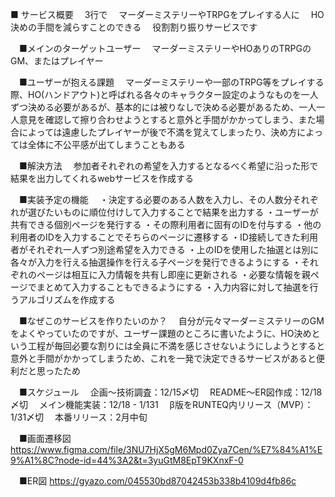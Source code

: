 ■ サービス概要
　3行で
　マーダーミステリーやTRPGをプレイする人に
　HO決めの手間を減らすことのできる
　役割割り振りサービスです

　■メインのターゲットユーザー
　マーダーミステリーやHOありのTRPGのGM、またはプレイヤー

　■ユーザーが抱える課題
　マーダーミステリーや一部のTRPG等をプレイする際、HO(ハンドアウト)と呼ばれる各々のキャラクター設定のようなものを一人ずつ決める必要があるが、基本的には被りなしで決める必要があるため、一人一人意見を確認して擦り合わせようとすると意外と手間がかかってしまう、また場合によっては遠慮したプレイヤーが後で不満を覚えてしまったり、決め方によっては全体に不公平感が出てしまうこともある

　■解決方法
　参加者それぞれの希望を入力するとなるべく希望に沿った形で結果を出力してくれるwebサービスを作成する

　■実装予定の機能
　・決定する必要のある人数を入力し、その人数分それぞれが選びたいものに順位付けして入力することで結果を出力する
    ・ユーザーが共有できる個別ページを発行する
    ・その際利用者に固有のIDを付与する
    ・他の利用者のIDを入力することでそちらのページに遷移する
    ・ID接続してきた利用者がそれぞれ一人ずつ別途希望を入力できる
    ・上のIDを使用した抽選とは別に各々が入力を行える抽選操作を行える子ページを発行できるようにする
    ・それぞれのページは相互に入力情報を共有し即座に更新される
    ・必要な情報を親ページでまとめて入力することもできるようにする
    ・入力内容に対して抽選を行うアルゴリズムを作成する

　■なぜこのサービスを作りたいのか？
　自分が元々マーダーミステリーのGMをよくやっていたのですが、ユーザー課題のところに書いたように、HO決めという工程が毎回必要な割りには全員に不満を感じさせないようにしようとすると意外と手間がかかってしまうため、これを一発で決定できるサービスがあると便利だと思ったため

　■スケジュール
　企画〜技術調査：12/15〆切
　README〜ER図作成：12/18〆切
　メイン機能実装：12/18 - 1/131
　β版をRUNTEQ内リリース（MVP）：1/31〆切
　本番リリース：2月中旬

　■画面遷移図
https://www.figma.com/file/3NU7HjX5gM6Mpd0Zya7Cen/%E7%84%A1%E9%A1%8C?node-id=44%3A2&t=3yuGtM8EpT9KXnxF-0

　■ER図
https://gyazo.com/045530bd87042453b338b4109d4fb86c